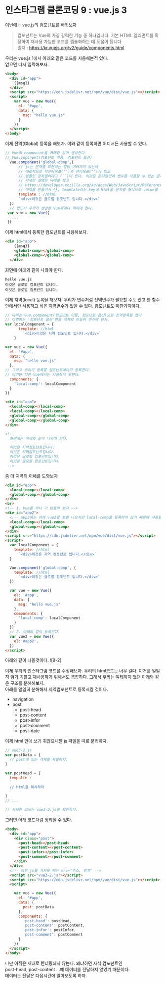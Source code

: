 # 인스타그램 클론코딩 9 :  vue.js 3
이번에는 vue.js의 컴포넌트를 배워보자

>컴포넌트는 Vue의 가장 강력한 기능 중 하나입니다. 기본 HTML 엘리먼트를 확장하여 재사용 가능한 코드를 캡슐화하는 데 도움이 됩니다  
> 출처 : https://kr.vuejs.org/v2/guide/components.html

우리는 vue.js 1에서 아래오 같은 코드를 사용해본적 있다.  
없으면 다시 입력해보자.

```html
<body>
  <div id="app">
    {{msg}}
  </div>
  <script src="https://cdn.jsdelivr.net/npm/vue/dist/vue.js"></script>
  <script>
    var vue = new Vue({
      el: '#app',
      data: {
        msg: "hello vue.js"
      }
    })
  </script>
</body>
```
이제 전역(Global) 등록을 해보자. 이와 같이 등록하면 어디서든 사용할 수 있다.
```js
// Vue의 component를 아래와 같이 생성한다.
// Vue.coponent(컴포넌트 이름, 컴포넌트 옵션)
  Vue.component('global-comp',{
      // js는 문자열 표현하는 방법 여러가지 있는데 
      // 대표적으로 작은따옴표('')와 큰타옴표("")가 있고
      // 템플릿 문자열이라고 (``)이 있다. 이것은 문자열안에 변수를 사용할 수 있는 문자열이다.
      // 자세한 설명은 아래를 참고 
      // https://developer.mozilla.org/ko/docs/Web/JavaScript/Reference/Template_literals
      // 객체를 만들어서 {}, template라는 key에 html을 문자열 형식으로 value를 입력한다.
      template : //html
      `<div>이것은 글로벌 컴포넌트 입니다.</div>`
  })  
  // 반드시 우리가 생성한 Vue위에다 적어야 한다.
 var vue = new Vue({
   ...
 })
```

이제 html에서 등록한 컴포넌트를 사용해보자.
```html
<div id="app">
    {{msg}}
    <global-comp></global-comp>
    <global-comp></global-comp>
  </div>
```

화면에 아래와 같이 나와야 한다.
```
hello vue.js
이것은 글로벌 컴포넌트 입니다.
이것은 글로벌 컴포넌트 입니다.
```

이제 지역(local) 등록을 해보자. 우리가 변수처럼 전역변수가 필요할 수도 있고 한 함수안에서만 사용하고 싶은 지역변수가 있을 수 있다. 컴포넌트도 마찬가지이다.

```js
// 아까는 Vue.component(컴포넌트 이름, 컴포넌트 옵션)으로 전역등록을 했다
// 이번에는 '컴포넌트 옵션'만을 객체로 만들어 변수에 담자.
var localComponent = {
      template: //html
        `<div>이것은 지역 컴포넌트 입니다.</div>`
    }

var vue = new Vue({
  el: '#app',
  data: {
    msg: "hello vue.js"
  },
// 그리고 우리가 등록할 컴포넌트에다가 등록한다.
// 이러면 다른 Vue에서는 사용하지 못한다. 
  components: {
    'local-comp': localComponent
  }
})

```

```html
<div id="app">
  <local-comp></local-comp>
  <local-comp></local-comp>
  <global-comp></global-comp>
  <global-comp></global-comp>
</div>

<!-- 
  화면에는 아래와 같이 나와야 한다.

  이것은 지역컴포넌트입니다.
  이것은 지역컴포넌트입니다.
  이것은 글로벌 컴포넌트입니다.
  이것은 글로벌 컴포넌트입니다.
 -->
```

좀 더 지역의 이해를 도와보자
```html
<div id="app">
  <local-comp></local-comp>
  <global-comp></global-comp>
</div>
<br>
<!-- 1. Vue를 하나 더 만들어 보자 -->
<div id="app2">
  <!-- app2에는 아래 vue2를 보면 나오지만 local-comp를 등록하지 않기 때문에 사용할 수 없다. -->
  <local-comp></local-comp>
  <global-comp></global-comp>
</div>
<script src="https://cdn.jsdelivr.net/npm/vue/dist/vue.js"></script>
<script>
  var localComponent = {
    template: //html
      `<div>이것은 지역 컴포넌트 입니다.</div>`
  }

  Vue.component('global-comp', {
    template: //html
      `<div>이것은 글로벌 컴포넌트 입니다.</div>`
  })

  var vue = new Vue({
    el: '#app',
    data: {
      msg: "hello vue.js"
    },
    components: {
      'local-comp': localComponent
    }
  })
  // 2. 아래와 같이 등록한다.
  var vue2 = new Vue({
    el:'#app2',
  })
</script>
```

아래와 같이 나올것이다.
![9-2]


이제 우리의 인스타그램 코드를 수정해보자.
우리의 html코드는 너무 길다. 이거를 일일히 읽기 귀찮고 재사용하기 위해서도 복잡하다.
그래서 우리는 여태까지 했던 아래와 같은 구조를 분해해보자.  
아래를 일일히 분해해서 지역컴포넌트로 등록시킬 것이다.
- navigation
- post
  - post-head
  - post-content
  - post-infor
  - post-comment
  - post-date


이제 html 안에 쓰기 귀찮으니깐 js 파일을 따로 분리하자.

```js
// vue3-2.js
var postData = {
  // post에 있는 객체를 복붙하자.
}

var postHead = {
  tempalte :
  `
  // html을 복사하자
  `
}
// ...

// 자세한 코드는 vue3-2.js를 확인하자.
```

그러면 아래 코드처럼 정리될 수 있다.
```html
<body>
  <div id="app">
    <div class="post">
      <post-head></post-head>
      <post-content></post-content>
      <post-infor></post-infor>
      <post-comment></post-comment>
    </div>
  </div>
  <!-- 외부 js를 가져올 떄는 src="주소, 위치" -->
  <script src="vue3-2.js"></script>
  <script src="https://cdn.jsdelivr.net/npm/vue/dist/vue.js"></script>
  <script>

    var vue = new Vue({
      el: '#app',
      data: {
        post: postData
      },
      components: {
        'post-head': postHead,
        'post-content': postContent,
        'post-infor': postInfor,
        'post-comment': postComment
      }
    })
  </script>
</body>
```
다만 아직은 제대로 렌더링되지 않는다. 왜냐하면 자식 컴포넌트인  
post-head, post-content ...에 데이터를 전달하지 않았기 때문이다.  
데이터는 전달은 다음시간에 알아보도록 하자.